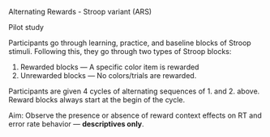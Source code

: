 Alternating Rewards - Stroop variant (ARS)

Pilot study

Participants go through learning, practice, and baseline blocks of Stroop stimuli. Following this, they go through two types of Stroop blocks:
1. Rewarded blocks — A specific color item is rewarded
2. Unrewarded blocks — No colors/trials are rewarded.

Participants are given 4 cycles of alternating sequences of 1. and 2. above. Reward blocks always start at the begin of the cycle.


Aim: Observe the presence or absence of reward context effects on RT and error rate behavior — **descriptives only**.
